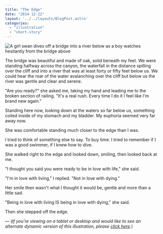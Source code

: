 ```yaml
---
title: "The Edge"
date: "2014-12-22"
layout: '../../layouts/BlogPost.astro'
categories: 
  - "illustration"
  - "short-story"
---
```


![A girl swan dives off a bridge into a river below as a boy watches hesitantly from the bridge above](/assets/images/Week-2-1080x770.png)

The bridge was beautiful and made of oak, solid beneath my feet. We were standing halfway across the canyon, the waterfall in the distance spilling over the cliff and into a river that was at least forty or fifty feet below us. We could hear the roar of the water avalanching over the cliff but below us the river was gentle and clear and serene.

"Are you ready?" she asked me, taking my hand and leading me to the broken section of railing. "It's a real rush. Every time I do it I feel like I'm brand new again."

Standing here now, looking down at the waters so far below us, something coiled inside of my stomach and my bladder. My euphoria seemed very far away now.

She was comfortable standing much closer to the edge than I was.

I tried to think of something else to say. To buy time. I tried to remember if I was a good swimmer, if I knew how to dive.

She walked right to the edge and looked down, smiling, then looked back at me.

"I thought you said you were ready to be in love with life," she said.

"I'm in love with living," I replied. "Not in love with dying."

Her smile then wasn't what I thought it would be, gentle and more than a little sad.

"Being in love with living IS being in love with dying," she said.

Then she stepped off the edge.

— (_If you're viewing on a tablet or desktop and would like to see an alternate dynamic version of this illustration, please [click here](/edgealt)._)
